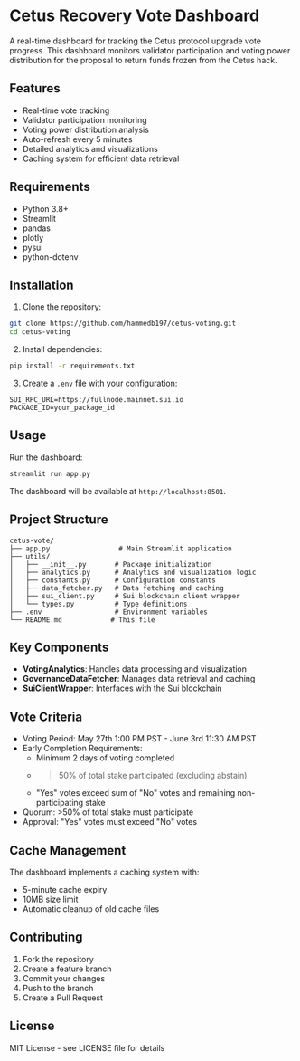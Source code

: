 # Cetus Recovery Vote Dashboard

A real-time dashboard for tracking the Cetus protocol upgrade vote progress. This dashboard monitors validator participation and voting power distribution for the proposal to return funds frozen from the Cetus hack.

## Features

- Real-time vote tracking
- Validator participation monitoring
- Voting power distribution analysis
- Auto-refresh every 5 minutes
- Detailed analytics and visualizations
- Caching system for efficient data retrieval

## Requirements

- Python 3.8+
- Streamlit
- pandas
- plotly
- pysui
- python-dotenv

## Installation

1. Clone the repository:
```bash
git clone https://github.com/hammedb197/cetus-voting.git
cd cetus-voting
```

2. Install dependencies:
```bash
pip install -r requirements.txt
```

3. Create a `.env` file with your configuration:
```env
SUI_RPC_URL=https://fullnode.mainnet.sui.io
PACKAGE_ID=your_package_id
```

## Usage

Run the dashboard:
```bash
streamlit run app.py
```

The dashboard will be available at `http://localhost:8501`.

## Project Structure

```
cetus-vote/
├── app.py                 # Main Streamlit application
├── utils/
│   ├── __init__.py       # Package initialization
│   ├── analytics.py      # Analytics and visualization logic
│   ├── constants.py      # Configuration constants
│   ├── data_fetcher.py   # Data fetching and caching
│   ├── sui_client.py     # Sui blockchain client wrapper
│   └── types.py          # Type definitions
├── .env                  # Environment variables
└── README.md            # This file
```

## Key Components

- **VotingAnalytics**: Handles data processing and visualization
- **GovernanceDataFetcher**: Manages data retrieval and caching
- **SuiClientWrapper**: Interfaces with the Sui blockchain

## Vote Criteria

- Voting Period: May 27th 1:00 PM PST - June 3rd 11:30 AM PST
- Early Completion Requirements:
  - Minimum 2 days of voting completed
  - >50% of total stake participated (excluding abstain)
  - "Yes" votes exceed sum of "No" votes and remaining non-participating stake
- Quorum: >50% of total stake must participate
- Approval: "Yes" votes must exceed "No" votes

## Cache Management

The dashboard implements a caching system with:
- 5-minute cache expiry
- 10MB size limit
- Automatic cleanup of old cache files

## Contributing

1. Fork the repository
2. Create a feature branch
3. Commit your changes
4. Push to the branch
5. Create a Pull Request

## License

MIT License - see LICENSE file for details 